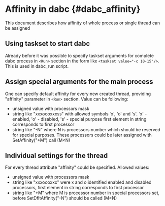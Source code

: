 # Affinity in dabc {#dabc_affinity}

This document describes how affinity of whole process or single thread can be assigned

## Using taskset to start dabc

Already before it was possible to specify taskset arguments for complete dabc process in
`<Run>` section in the form like `<taskset value="-c 10-15"/>`.
This is used in dabc_run script.


## Assign special arguments for the main process

One can specify default affinity for every new created thread, providing "affinity"
parameter in `<Run>` section. Value can be following:
  - unsigned value with processors mask
  - string like "xxxoooxxxss" with allowed symbols 'x', 'o' and 's'.
            'x' - enabled, 'o' - disabled, 's' - special purpose
            first element in string corresponds to first processor
 - string like "-N" where N is processors number which should be reserved
           for special purposes. These processors could be later assigned
            with SetAffinity("+M") call (M<N)


## Individual settings for the thread

For every thread attribute "affinity" could be specified. Allowed values:
 - unsigned value with processors mask
 - string like "xxxoooxxx" were x and o identified enabled and disabled processors,
          first element in string corresponds to first processor
 - string like "+M" where M is processor number in special processors set,
          before SetDfltAffinity("-N") should be called (M<N)

